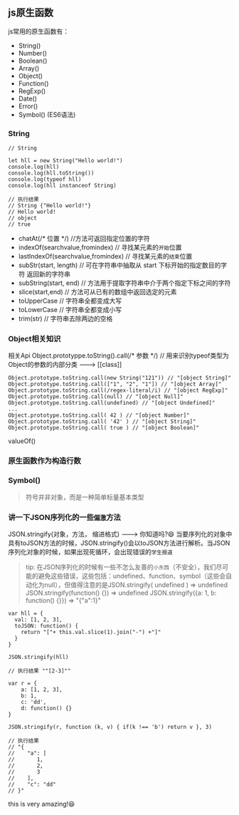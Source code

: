 ## js原生函数

js常用的原生函数有：
- String()
- Number()
- Boolean()
- Array()
- Object()
- Function()
- RegExp()
- Date()
- Error()
- Symbol() (ES6语法)

### String
```
// String

let hll = new String("Hello world!")
console.log(hll)
console.log(hll.toString())
console.log(typeof hll)
console.log(hll instanceof String)

// 执行结果 
// String {"Hello world!"}
// Hello world!
// object
// true
```
- chatAt(/* 位置 */) //方法可返回指定位置的字符
- indexOf(searchvalue,fromindex) // 寻找某元素的`开始`位置
- lastIndexOf(searchvalue,fromindex) // 寻找某元素的`结束`位置
- subStr(start, length) // 可在字符串中抽取从 start 下标开始的指定数目的字符 返回新的字符串
- subString(start, end) // 方法用于提取字符串中介于两个指定下标之间的字符
- slice(start,end) // 方法可从已有的数组中返回选定的元素
- toUpperCase // 字符串全都变成大写
- toLowerCase // 字符串全都变成小写
- trim(str) // 字符串去除两边的空格

### Object相关知识
相关Api
Object.prototyppe.toString().call(/* 参数 */) // 用来识别typeof类型为Object的参数的内部分类 ---> [[class]]
```
Object.prototype.toString.call(new String("121")) // "[object String]"
Object.prototype.toString.call(["1", "2", "1"]) // "[object Array]"
Object.prototype.toString.call(/regex-literal/i) // "[object RegExp]"
Object.prototype.toString.call(null) // "[object Null]"
Object.prototype.toString.call(undefined) // "[object Undefined]"
... 
Object.prototype.toString.call( 42 ) // "[object Number]"
Object.prototype.toString.call( '42' ) // "[object String]"
Object.prototype.toString.call( true ) // "[object Boolean]"
```
valueOf()

### 原生函数作为构造行数

### Symbol()
> 符号并非对象，而是一种简单标量基本类型

### 讲一下JSON序列化的一些`偏激`方法

JSON.stringify(对象，方法， 缩进格式) ---> 你知道吗?😄
当要序列化的对象中具有toJSON方法的时候，JSON.stringify()会以toJSON方法进行解析。当JSON序列化对象的时候，如果出现死循环，会出现错误的`学生报道`

> tip: 在JSON序列化的时候有一些不怎么友善的`小东西`（不安全），我们尽可能的避免这些错误，这些包括：undefined、function、symbol（这些会自动化为null），但值得注意的是JSON.stringify( undefined ) =>  undefined  JSON.stringify(function() {}) => undefined JSON.stringify({a: 1, b: function() {}}) => "{"a":1}"

```
var hll = {
  val: [1, 2, 3],
  toJSON: function() {
    return "["+ this.val.slice(1).join("-") +"]"
  }
}

JSON.stringify(hll)

// 执行结果 ""[2-3]""
```
```
var r = {
	a: [1, 2, 3],
	b: 1,
	c: 'dd',
	d: function() {}
}

JSON.stringify(r, function (k, v) { if(k !== 'b') return v }, 3)

// 执行结果
// "{
//    "a": [
//       1,
//       2,
//       3
//    ],
//    "c": "dd"
// }"
```
this is very amazing!😆

